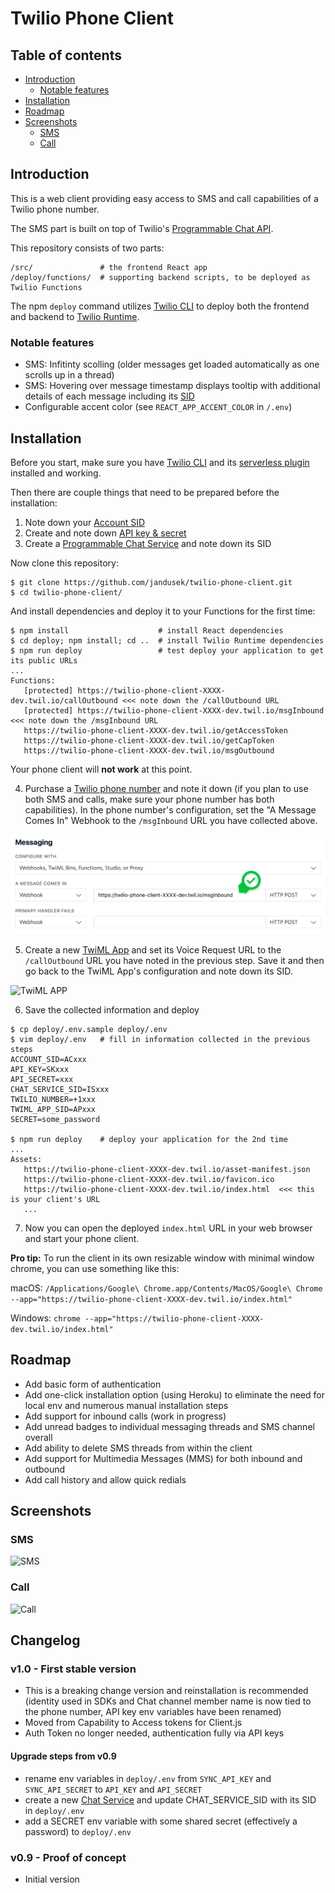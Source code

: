 # Twilio Phone Client

## Table of contents

- [Introduction](#introduction)
  - [Notable features](#notable-features)
- [Installation](#installation)
- [Roadmap](#roadmap)
- [Screenshots](#screenshots)
  - [SMS](#sms)
  - [Call](#call)

## Introduction

This is a web client providing easy access to SMS and call capabilities of a Twilio phone number.

The SMS part is built on top of Twilio's [Programmable Chat API](https://www.twilio.com/docs/chat).

This repository consists of two parts:

```
/src/               # the frontend React app
/deploy/functions/  # supporting backend scripts, to be deployed as Twilio Functions
```

The npm `deploy` command utilizes [Twilio CLI](https://www.twilio.com/docs/twilio-cli/quickstart) to deploy both the frontend and backend to [Twilio Runtime](https://www.twilio.com/docs/runtime/functions-assets-api).

### Notable features

- SMS: Infitinty scolling (older messages get loaded automatically as one scrolls up in a thread)
- SMS: Hovering over message timestamp displays tooltip with additional details of each message including its [SID](https://www.twilio.com/docs/glossary/what-is-a-sid)
- Configurable accent color (see `REACT_APP_ACCENT_COLOR` in `/.env`)

## Installation

Before you start, make sure you have [Twilio CLI](https://www.twilio.com/docs/twilio-cli/quickstart) and its [serverless plugin](https://www.twilio.com/docs/twilio-cli/plugins#available-plugins) installed and working.

Then there are couple things that need to be prepared before the installation:

1. Note down your [Account SID](https://www.twilio.com/console)
2. Create and note down [API key & secret](https://www.twilio.com/console/project/api-keys)
3. Create a [Programmable Chat Service](https://www.twilio.com/console/chat/services) and note down its SID

Now clone this repository:

```
$ git clone https://github.com/jandusek/twilio-phone-client.git
$ cd twilio-phone-client/
```

And install dependencies and deploy it to your Functions for the first time:

```
$ npm install                    # install React dependencies
$ cd deploy; npm install; cd ..  # install Twilio Runtime dependencies
$ npm run deploy                 # test deploy your application to get its public URLs
...
Functions:
   [protected] https://twilio-phone-client-XXXX-dev.twil.io/callOutbound <<< note down the /callOutbound URL
   [protected] https://twilio-phone-client-XXXX-dev.twil.io/msgInbound   <<< note down the /msgInbound URL
   https://twilio-phone-client-XXXX-dev.twil.io/getAccessToken
   https://twilio-phone-client-XXXX-dev.twil.io/getCapToken
   https://twilio-phone-client-XXXX-dev.twil.io/msgOutbound

```

Your phone client will **not work** at this point.

4. Purchase a [Twilio phone number](https://www.twilio.com/console/phone-numbers/incoming) and note it down (if you plan to use both SMS and calls, make sure your phone number has both capabilities). In the phone number's configuration, set the "A Message Comes In" Webhook to the `/msgInbound` URL you have collected above.

![A Message Comes In](./screenshots/msg_webhook.png)

5. Create a new [TwiML App](https://www.twilio.com/console/voice/twiml/apps) and set its Voice Request URL to the `/callOutbound` URL you have noted in the previous step. Save it and then go back to the TwiML App's configuration and note down its SID.

![TwiML APP](./screenshots/twiml_app.png)

6. Save the collected information and deploy

```
$ cp deploy/.env.sample deploy/.env
$ vim deploy/.env   # fill in information collected in the previous steps
ACCOUNT_SID=ACxxx
API_KEY=SKxxx
API_SECRET=xxx
CHAT_SERVICE_SID=ISxxx
TWILIO_NUMBER=+1xxx
TWIML_APP_SID=APxxx
SECRET=some_password

$ npm run deploy    # deploy your application for the 2nd time
...
Assets:
   https://twilio-phone-client-XXXX-dev.twil.io/asset-manifest.json
   https://twilio-phone-client-XXXX-dev.twil.io/favicon.ico
   https://twilio-phone-client-XXXX-dev.twil.io/index.html  <<< this is your client's URL
   ...
```

7. Now you can open the deployed `index.html` URL in your web browser and start your phone client.

**Pro tip:** To run the client in its own resizable window with minimal window chrome, you can use something like this:

macOS: `/Applications/Google\ Chrome.app/Contents/MacOS/Google\ Chrome --app="https://twilio-phone-client-XXXX-dev.twil.io/index.html"`

Windows: `chrome --app="https://twilio-phone-client-XXXX-dev.twil.io/index.html"`

## Roadmap

- Add basic form of authentication
- Add one-click installation option (using Heroku) to eliminate the need for local env and numerous manual installation steps
- Add support for inbound calls (work in progress)
- Add unread badges to individual messaging threads and SMS channel overall
- Add ability to delete SMS threads from within the client
- Add support for Multimedia Messages (MMS) for both inbound and outbound
- Add call history and allow quick redials

## Screenshots

### SMS

![SMS](./screenshots/sms.jpg)

### Call

![Call](./screenshots/call.jpg)

## Changelog

### v1.0 - First stable version

- This is a breaking change version and reinstallation is recommended (identity used in SDKs and Chat channel member name is now tied to the phone number, API key env variables have been renamed)
- Moved from Capability to Access tokens for Client.js
- Auth Token no longer needed, authentication fully via API keys

#### Upgrade steps from v0.9

- rename env variables in `deploy/.env` from `SYNC_API_KEY` and `SYNC_API_SECRET` to `API_KEY` and `API_SECRET`
- create a new [Chat Service](https://www.twilio.com/console/chat/services) and update CHAT_SERVICE_SID with its SID in `deploy/.env`
- add a SECRET env variable with some shared secret (effectively a password) to `deploy/.env`

### v0.9 - Proof of concept

- Initial version
